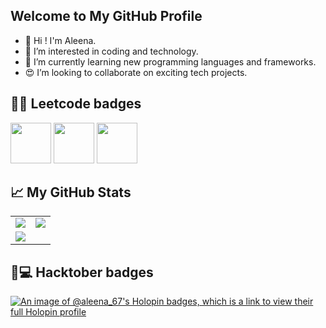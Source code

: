 ## Welcome to My GitHub Profile

- 👋 Hi ! I'm Aleena.
- 👀 I’m interested in coding and technology.
- 🌱 I’m currently learning new programming languages and frameworks.
- 😍 I’m looking to collaborate on exciting tech projects.



<!---
AN-06/AN-06 is a ✨ special ✨ repository because its `README.md` (this file) appears on your GitHub profile.
You can click the Preview link to take a look at your changes.
--->
## 👩‍💻 Leetcode badges 

<img src="https://assets.leetcode.com/static_assets/marketing/2024-50.gif" width="65px"></img>
<img src="https://assets.leetcode.com/static_assets/marketing/2024-100-new.gif" width="65px"></img>
<img src="https://assets.leetcode.com/static_assets/others/Introduction_to_Pandas.gif" width="65px"></img>



## 📈 My GitHub Stats

<table>
<tr>
   <td>
      <img src="https://github-readme-stats.vercel.app/api?username=AN-06&show_icons=true&theme=radical" />
   </td>
   <td>
      <img src="https://github-readme-streak-stats.herokuapp.com/?user=AN-06&theme=radical" />
   </td>
</tr>
<tr>
   <td colspan="2">
      <img src="https://github-readme-activity-graph.vercel.app/graph?username=AN-06&bg_color=141321&color=e4e2e2&line=39ff14&point=ffffff&area=true&hide_border=true" />
   </td>
</tr>
</table>


## 🦖💻 Hacktober badges

[![An image of @aleena_67's Holopin badges, which is a link to view their full Holopin profile](https://holopin.me/aleena_67)](https://holopin.io/@aleena_67)






